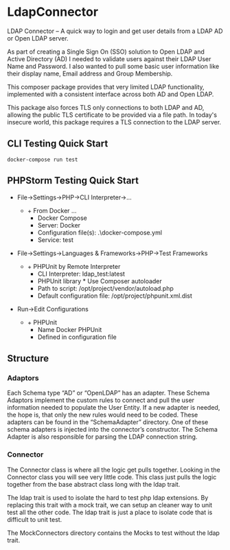 # LdapConnector
LDAP Connector – A quick way to login and get user details from a LDAP AD or Open LDAP server.

As part of creating a Single Sign On (SSO) solution to Open LDAP and Active Directory (AD) I needed to validate users 
against their LDAP User Name and Password.  I also wanted to pull some basic user information like their display name, 
Email address and Group Membership.

This composer package provides that very limited LDAP functionality, implemented with a consistent interface across 
both AD and Open LDAP.

This package also forces TLS only connections to both LDAP and AD, allowing the public TLS certificate to be provided 
via a file path.  In today's insecure world, this package requires a TLS connection to the LDAP server.

## CLI Testing Quick Start 
`docker-compose run test`

## PHPStorm Testing Quick Start

* File->Settings->PHP->CLI Interpreter->...
  * \+ From Docker ...
    * Docker Compose
    * Server: Docker
    * Configuration file(s):  .\docker-compose.yml
    * Service: test

* File->Settings->Languages & Frameworks->PHP->Test Frameworks
  * \+ PHPUnit by Remote Interpreter 
    * CLI Interpreter: ldap_test:latest
    * PHPUnit library * Use Composer autoloader
    * Path to script: /opt/project/vendor/autoload.php
    * Default configuration file: /opt/project/phpunit.xml.dist

* Run->Edit Configurations
  * \+ PHPUnit
    * Name Docker PHPUnit
    * Defined in configuration file

## Structure

### Adaptors

Each Schema type “AD” or “OpenLDAP” has an adapter.  These Schema Adaptors implement the custom rules to connect and 
pull the user information needed to populate the User Entity.  If a new adapter is needed, the hope is, that only the 
new rules would need to be coded.  These adapters can be found in the “SchemaAdapter” directory.  One of these schema 
adapters is injected into the connector’s constructor.  The Schema Adapter is also responsible for parsing the LDAP 
connection string.

### Connector

The Connector class is where all the logic get pulls together.  Looking in the Connector class you will see very little 
code.  This class just pulls the logic together from the base abstract class long with the ldap trait.  

The ldap trait is used to isolate the hard to test php ldap extensions.  By replacing this trait with a mock trait, we 
can setup an cleaner way to unit test all the other code.  The ldap trait is just a place to isolate code that is 
difficult to unit test.

The MockConnectors directory contains the Mocks to test without the ldap trait.
